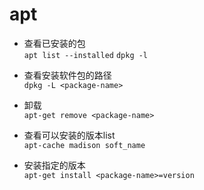 # apt

* 查看已安装的包  
  `apt list --installed`
  `dpkg -l`

* 查看安装软件包的路径  
  `dpkg -L <package-name>`

* 卸载  
  `apt-get remove <package-name>`

* 查看可以安装的版本list  
  `apt-cache madison soft_name`

* 安装指定的版本  
  `apt-get install <package-name>=version`

  
